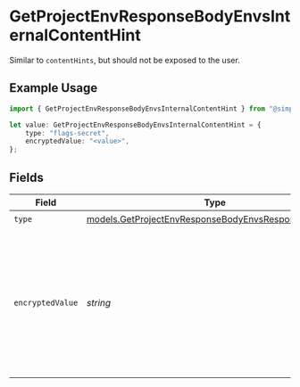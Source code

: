# GetProjectEnvResponseBodyEnvsInternalContentHint

Similar to `contentHints`, but should not be exposed to the user.

## Example Usage

```typescript
import { GetProjectEnvResponseBodyEnvsInternalContentHint } from "@simplesagar/vercel/models/getprojectenvop.js";

let value: GetProjectEnvResponseBodyEnvsInternalContentHint = {
    type: "flags-secret",
    encryptedValue: "<value>",
};
```

## Fields

| Field                                                                                                                        | Type                                                                                                                         | Required                                                                                                                     | Description                                                                                                                  |
| ---------------------------------------------------------------------------------------------------------------------------- | ---------------------------------------------------------------------------------------------------------------------------- | ---------------------------------------------------------------------------------------------------------------------------- | ---------------------------------------------------------------------------------------------------------------------------- |
| `type`                                                                                                                       | [models.GetProjectEnvResponseBodyEnvsResponse200Type](../models/getprojectenvresponsebodyenvsresponse200type.md)             | :heavy_check_mark:                                                                                                           | N/A                                                                                                                          |
| `encryptedValue`                                                                                                             | *string*                                                                                                                     | :heavy_check_mark:                                                                                                           | Contains the `value` of the env variable, encrypted with a special key to make decryption possible in the subscriber Lambda. |
